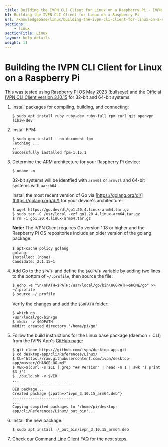 ```yaml
---
title: Building the IVPN CLI Client for Linux on a Raspberry Pi - IVPN Help
h1: Building the IVPN CLI Client for Linux on a Raspberry Pi
url: /knowledgebase/linux/building-the-ivpn-cli-client-for-linux-on-a-raspberry-pi/
sections:
    - linux
sectionTitle: Linux
layout: help-details
weight: 11
---
```

# Building the IVPN CLI Client for Linux on a Raspberry Pi

<div markdown="1" class="notice notice--info">
This was tested using <a href="https://www.raspberrypi.org/downloads/raspberry-pi-os/">Raspberry Pi OS May 2023 (bullseye)</a> and the <a href="https://github.com/ivpn/desktop-app">Official IVPN CLI Client version 3.10.15</a> for 32-bit and 64-bit systems.
</div>

1.  Install packages for compiling, building, and connecting:

    ```
    $ sudo apt install ruby ruby-dev ruby-full rpm curl git openvpn libiw-dev
    ```

2.  Install FPM:

    ```
    $ sudo gem install --no-document fpm
    Fetching ...
    ...
    Successfully installed fpm-1.15.1
    ```

3.  Determine the ARM architecture for your Raspberry Pi device:

    ```
    $ uname -m
    ```

    32-bit systems will be identfied with `armv6l` or `armv7l` and 64-bit systems with `aarch64`.

    Install the most recent version of Go via [https://golang.org/dl/](https://golang.org/dl/) for your device's architecture:

    ```
    $ wget https://go.dev/dl/go1.20.4.linux-arm64.tar.gz
    $ sudo tar -C /usr/local -xzf go1.20.4.linux-arm64.tar.gz
    $ rm -i go1.20.4.linux-arm64.tar.gz
    ```

    <div markdown="1" class="notice notice--info">
    <strong>Note:</strong> The IVPN Client requires Go version 1.18 or higher and the Raspberry Pi OS repositories include an older version of the golang package:
    <br><br>
    <code>$ apt-cache policy golang
    golang:
    Installed: (none)
    Candidate: 2:1.15~1
    </code>
    </div>

4.  Add Go to the `$PATH` and define the `$GOPATH` variable by adding two lines to the bottom of `~/.profile`, then source the file:

    ```
    $ echo -e "\n\nPATH=$PATH:/usr/local/go/bin\nGOPATH=$HOME/go" >> ~/.profile
    $ source ~/.profile
    ```

    Verify the changes and add the `$GOPATH` folder:

    ```
    $ which go
    /usr/local/go/bin/go
    $ mkdir -v $GOPATH
    mkdir: created directory '/home/pi/go'
    ```

5.  Follow the build instructions for the Linux base package (daemon + CLI) from the IVPN App's [GitHub page](https://github.com/ivpn/desktop-app#compilation_linux_daemon):

    ```
    $ git clone https://github.com/ivpn/desktop-app.git
    $ cd desktop-app/cli/References/Linux/
    $ CL="https://raw.githubusercontent.com/ivpn/desktop-app/master/CHANGELOG.md"
    $ VER=$(curl -s $CL | grep "## Version" | head -n 1 | awk '{ print $3 }')
    $ ./build.sh -v $VER
    ...
    ---------------------------
    DEB package...
    Created package {:path=>"ivpn_3.10.15_arm64.deb"}
    ---------------------------
    ...
    Copying compiled packages to '/home/pi/desktop-app/cli/References/Linux/_out_bin'...
    ```

6.  Install the new package:

    ```
    $ sudo apt install ./_out_bin/ivpn_3.10.15_arm64.deb
    ```

7. Check our [Command Line Client FAQ](/knowledgebase/general/command-line-client-faq/) for the next steps.
